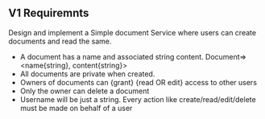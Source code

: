 ## V1 Requiremnts
Design and implement a Simple document Service where users can create documents and read the same.
- A document has a name and associated string content. Document=> <name{string}, content{string}>
- All documents are private when created.
- Owners of documents can {grant} {read OR edit} access to other users
- Only the owner can delete a document
- Username will be just a string. Every action like create/read/edit/delete must be made on behalf of a user